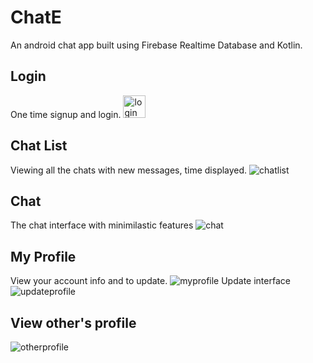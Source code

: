 # ChatE
An android chat app built using Firebase Realtime Database and Kotlin.

## Login
One time signup and login.
<img src="images/login.png" alt="login" height="36px" width="36px">


## Chat List
Viewing all the chats with new messages, time displayed.
![chatlist](images/chatlist.png)

## Chat
The chat interface with minimilastic features
![chat](images/chat.png)

## My Profile
View your account info and to update.
![myprofile](images/myprofile.png)
Update interface
![updateprofile](images/updateprofile.png)

## View other's profile
![otherprofile](images/otherprofile.png)
